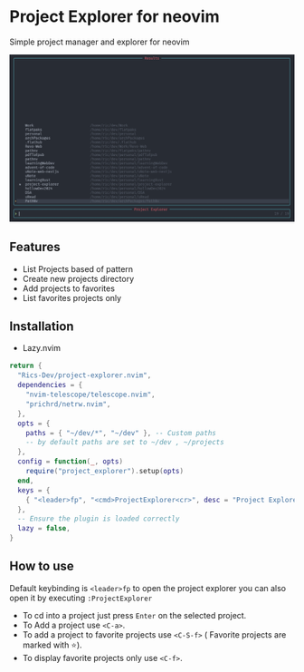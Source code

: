 # Project Explorer for neovim

Simple project manager and explorer for neovim

![Screenshot](./doc/Screenshot1.png)

## Features

- List Projects based of pattern
- Create new projects directory
- Add projects to favorites
- List favorites projects only

## Installation

- Lazy.nvim

```lua
return {
  "Rics-Dev/project-explorer.nvim",
  dependencies = {
    "nvim-telescope/telescope.nvim",
    "prichrd/netrw.nvim",
  },
  opts = {
    paths = { "~/dev/*", "~/dev" }, -- Custom paths
    -- by default paths are set to ~/dev , ~/projects
  },
  config = function(_, opts)
    require("project_explorer").setup(opts)
  end,
  keys = {
    { "<leader>fp", "<cmd>ProjectExplorer<cr>", desc = "Project Explorer" },
  },
  -- Ensure the plugin is loaded correctly
  lazy = false,
}
```

## How to use

Default keybinding is `<leader>fp` to open the project explorer
you can also open it by executing `:ProjectExplorer`

- To cd into a project just press `Enter` on the selected project.
- To Add a project use `<C-a>`.
- To add a project to favorite projects use `<C-S-f>` ( Favorite projects are marked with ⭐).
- To display favorite projects only use `<C-f>`.
